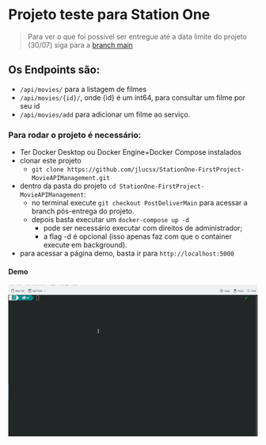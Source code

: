 # Projeto teste para Station One
> Para ver o que foi possível ser entregue até a data limite do projeto (30/07) siga para a [branch main](https://github.com/jlucsx/MovieAPIManagement/)
## Os Endpoints são:
- `/api/movies/` para a listagem de filmes
- `/api/movies/{id}/`, onde {id} é um int64, para consultar um filme por seu id
- `/api/movies/add` para adicionar um filme ao serviço.

### Para rodar o projeto é necessário:
- Ter Docker Desktop ou Docker Engine+Docker Compose instalados
- clonar este projeto
  - `git clone https://github.com/jlucsx/StationOne-FirstProject-MovieAPIManagement.git`
- dentro da pasta do projeto `cd StationOne-FirstProject-MovieAPIManagement`:
  - no terminal execute `git checkout PostDeliverMain` para acessar a branch pós-entrega do projeto.
  - depois basta executar um `docker-compose up -d`
    - pode ser necessário executar com direitos de administrador;
    - a flag -d é opcional (isso apenas faz com que o container execute em background).
- para acessar a página demo, basta ir para `http://localhost:5000`

#### Demo
![Rápido .gif testando o projeto](./etc/postdeliver_demo.gif)
